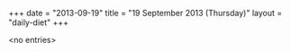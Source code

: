 +++
date = "2013-09-19"
title = "19 September 2013 (Thursday)"
layout = "daily-diet"
+++


\<no entries\>
